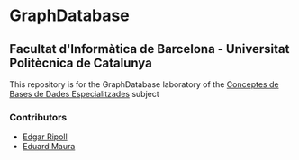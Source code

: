 # GraphDatabase #
## Facultat d'Informàtica de Barcelona - Universitat Politècnica de Catalunya ##

This repository is for the GraphDatabase laboratory of the [Conceptes de Bases de Dades Especialitzades](https://learnsql.fib.upc.es/moodle/) subject

### Contributors ###
* [Edgar Ripoll](https://bitbucket.org/edgarripoll95)
* [Eduard Maura](https://bitbucket.org/mapu77)
